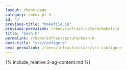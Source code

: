 ```yaml
---
layout: rbenv-page
category: rbenv-pt-3
id: 47
previous-title: "Makefile.in"
previous-permalink: /rbenv/infrastructure/makefile
title: "bash.h"
permalink: /rbenv/infrastructure/bash-h
next-title: "src/configure"
next-permalink: /rbenv/infrastructure/src-configure
---
```


{% include_relative 2-ag-content.md %}
